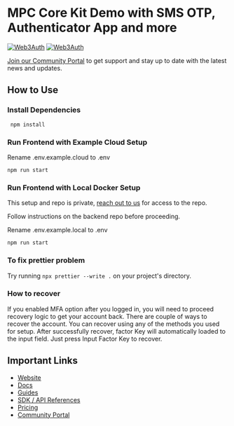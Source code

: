 # MPC Core Kit Demo with SMS OTP, Authenticator App and more

[![Web3Auth](https://img.shields.io/badge/Web3Auth-SDK-blue)](https://web3auth.io/docs/sdk/tkey)
[![Web3Auth](https://img.shields.io/badge/Web3Auth-Community-cyan)](https://community.web3auth.io)

[Join our Community Portal](https://community.web3auth.io/) to get support and stay up to date with the latest news and updates.

## How to Use

### Install Dependencies

```
 npm install
```

### Run Frontend with Example Cloud Setup

Rename .env.example.cloud to .env

```
npm run start
```

### Run Frontend with Local Docker Setup

This setup and repo is private, [reach out to us](https://calendly.com/web3auth/meeting-with-web3auth) for access to the repo.

Follow instructions on the backend repo before proceeding.

Rename .env.example.local to .env

```
npm run start
```

### To fix prettier problem

Try running `npx prettier --write .` on your project's directory.

### How to recover

If you enabled MFA option after you logged in, you will need to proceed recovery logic to get your account back.
There are couple of ways to recover the account.
You can recover using any of the methods you used for setup.
After successfully recover, factor Key will automatically loaded to the input field.
Just press Input Factor Key to recover.

## Important Links

- [Website](https://web3auth.io)
- [Docs](https://web3auth.io/docs)
- [Guides](https://web3auth.io/docs/guides)
- [SDK / API References](https://web3auth.io/docs/sdk)
- [Pricing](https://web3auth.io/pricing.html)
- [Community Portal](https://community.web3auth.io)
